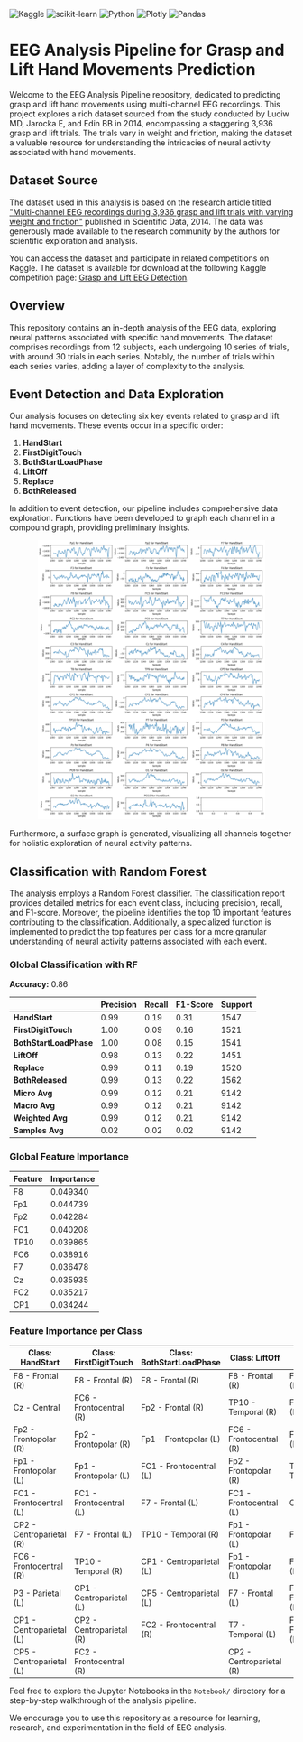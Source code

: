 ![Kaggle](https://img.shields.io/badge/Kaggle-035a7d?style=for-the-badge&logo=kaggle&logoColor=white)
![scikit-learn](https://img.shields.io/badge/scikit--learn-%23F7931E.svg?style=for-the-badge&logo=scikit-learn&logoColor=white)
![Python](https://img.shields.io/badge/python-3670A0?style=for-the-badge&logo=python&logoColor=ffdd54)
![Plotly](https://img.shields.io/badge/Plotly-%233F4F75.svg?style=for-the-badge&logo=plotly&logoColor=white)
![Pandas](https://img.shields.io/badge/pandas-%23150458.svg?style=for-the-badge&logo=pandas&logoColor=white)

# EEG Analysis Pipeline for Grasp and Lift Hand Movements Prediction

Welcome to the EEG Analysis Pipeline repository, dedicated to predicting grasp and lift hand movements using multi-channel EEG recordings. This project explores a rich dataset sourced from the study conducted by Luciw MD, Jarocka E, and Edin BB in 2014, encompassing a staggering 3,936 grasp and lift trials. The trials vary in weight and friction, making the dataset a valuable resource for understanding the intricacies of neural activity associated with hand movements.

## Dataset Source

The dataset used in this analysis is based on the research article titled ["Multi-channel EEG recordings during 3,936 grasp and lift trials with varying weight and friction"](https://www.nature.com/articles/sdata201447) published in Scientific Data, 2014. The data was generously made available to the research community by the authors for scientific exploration and analysis.

You can access the dataset and participate in related competitions on Kaggle. The dataset is available for download at the following Kaggle competition page: [Grasp and Lift EEG Detection](https://www.kaggle.com/competitions/grasp-and-lift-eeg-detection/overview).

## Overview

This repository contains an in-depth analysis of the EEG data, exploring neural patterns associated with specific hand movements. The dataset comprises recordings from 12 subjects, each undergoing 10 series of trials, with around 30 trials in each series. Notably, the number of trials within each series varies, adding a layer of complexity to the analysis.

## Event Detection and Data Exploration

Our analysis focuses on detecting six key events related to grasp and lift hand movements. These events occur in a specific order:

1. **HandStart**
2. **FirstDigitTouch**
3. **BothStartLoadPhase**
4. **LiftOff**
5. **Replace**
6. **BothReleased**

In addition to event detection, our pipeline includes comprehensive data exploration. Functions have been developed to graph each channel in a compound graph, providing preliminary insights.

<div align="center">
  <img src="Figures/EEG_1.png" width=80% height=80% alt="RM.">
</div>

Furthermore, a surface graph is generated, visualizing all channels together for holistic exploration of neural activity patterns.









## Classification with Random Forest

The analysis employs a Random Forest classifier. The classification report provides detailed metrics for each event class, including precision, recall, and F1-score. Moreover, the pipeline identifies the top 10 important features contributing to the classification. Additionally, a specialized function is implemented to predict the top features per class for a more granular understanding of neural activity patterns associated with each event.

### Global Classification with RF

**Accuracy:** 0.86

|                | Precision | Recall | F1-Score | Support |
|----------------|-----------|--------|----------|---------|
| **HandStart**            | 0.99      | 0.19   | 0.31     | 1547    |
| **FirstDigitTouch**       | 1.00      | 0.09   | 0.16     | 1521    |
| **BothStartLoadPhase**    | 1.00      | 0.08   | 0.15     | 1541    |
| **LiftOff**              | 0.98      | 0.13   | 0.22     | 1451    |
| **Replace**              | 0.99      | 0.11   | 0.19     | 1520    |
| **BothReleased**         | 0.99      | 0.13   | 0.22     | 1562    |
| **Micro Avg**            | 0.99      | 0.12   | 0.21     | 9142    |
| **Macro Avg**            | 0.99      | 0.12   | 0.21     | 9142    |
| **Weighted Avg**         | 0.99      | 0.12   | 0.21     | 9142    |
| **Samples Avg**          | 0.02      | 0.02   | 0.02     | 9142    |

### Global Feature Importance

| Feature | Importance |
|---------|------------|
| F8      | 0.049340   |
| Fp1     | 0.044739   |
| Fp2     | 0.042284   |
| FC1     | 0.040208   |
| TP10    | 0.039865   |
| FC6     | 0.038916   |
| F7      | 0.036478   |
| Cz      | 0.035935   |
| FC2     | 0.035217   |
| CP1     | 0.034244   |

### Feature Importance per Class

| **Class: HandStart**             | **Class: FirstDigitTouch**      | **Class: BothStartLoadPhase**  | **Class: LiftOff**             | **Class: Replace**             | **Class: BothReleased**        |
|---------------------------------|---------------------------------|---------------------------------|---------------------------------|---------------------------------|---------------------------------|
| F8 - Frontal (R)                | F8 - Frontal (R)                | F8 - Frontal (R)                | F8 - Frontal (R)                | Fp1 - Frontal (L)               | Fp1 - Frontal (L)               |
| Cz - Central                    | FC6 - Frontocentral (R)         | Fp2 - Frontal (R)               | TP10 - Temporal (R)             | Fp2 - Frontal (R)               | F8 - Frontal (R)                |
| Fp2 - Frontopolar (R)           | Fp2 - Frontopolar (R)           | Fp1 - Frontopolar (L)          | FC6 - Frontocentral (R)         | F8 - Frontal (R)                | Fp2 - Frontopolar (R)          |
| Fp1 - Frontopolar (L)           | Fp1 - Frontopolar (L)           | FC1 - Frontocentral (L)         | Fp2 - Frontopolar (R)          | TP10 - Temporal (R)             | FC1 - Frontocentral (L)         |
| FC1 - Frontocentral (L)         | FC1 - Frontocentral (L)         | F7 - Frontal (L)                | FC1 - Frontocentral (L)         | Cz - Central                    | TP10 - Temporal (R)             |
| CP2 - Centroparietal (R)        | F7 - Frontal (L)                | TP10 - Temporal (R)            | Fp1 - Frontopolar (L)          | Fz - Frontal                    | Fz - Frontal                    |
| FC6 - Frontocentral (R)         | TP10 - Temporal (R)            | CP1 - Centroparietal (L)       | Fp1 - Frontopolar (L)          | F7 - Frontal (L)                | F7 - Frontal (L)                |
| P3 - Parietal (L)               | CP1 - Centroparietal (L)       | CP5 - Centroparietal (L)       | F7 - Frontal (L)                | FC2 - Frontocentral (R)         | FC2 - Frontocentral (R)         |
| CP1 - Centroparietal (L)        | CP2 - Centroparietal (R)       | FC2 - Frontocentral (R)        | T7 - Temporal (L)               | FC6 - Frontocentral (R)         | FC6 - Frontocentral (R)         |
| CP5 - Centroparietal (L)        | FC2 - Frontocentral (R)        |                                 | CP2 - Centroparietal (R)        |                                 | TP9 - Temporal (L)              |

Feel free to explore the Jupyter Notebooks in the `Notebook/` directory for a step-by-step walkthrough of the analysis pipeline. 

We encourage you to use this repository as a resource for learning, research, and experimentation in the field of EEG analysis.
